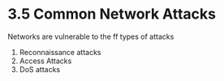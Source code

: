 # 3.5 Common Network Attacks
Networks are vulnerable to the ff types of attacks
1. Reconnaissance attacks
2. Access Attacks
3. DoS attacks
